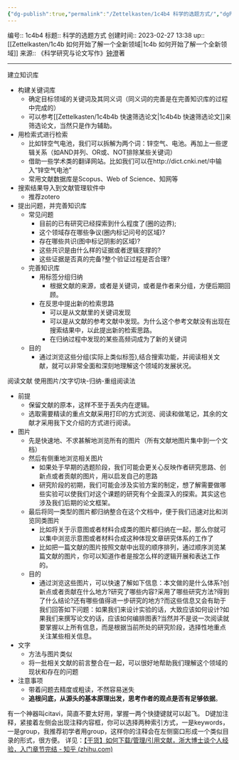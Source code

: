 ```yaml
---
{"dg-publish":true,"permalink":"/Zettelkasten/1c4b4 科学的选题方式/","dgPassFrontmatter":true}
---
```


编号:: 1c4b4
标题:: 科学的选题方式
创建时间:: 2023-02-27 13:38
up:: [[Zettelkasten/1c4b 如何开始了解一个全新领域\|1c4b 如何开始了解一个全新领域]]
来源:: 《科学研究与论文写作》[钟澄](https://space.bilibili.com/16532816)著

---
建立知识库
- 构建关键词库
	- 确定目标领域的关键词及其同义词（同义词的完善是在完善知识库的过程中完成的）
	- 可以参考[[Zettelkasten/1c4b4b 快速筛选论文\|1c4b4b 快速筛选论文]]来筛选论文，当然只是作为辅助。
- 用检索式进行检索
	- 比如锌空气电池，我们可以拆解为两个词：锌空气、电池。再加上一些逻辑关系（如AND并列、OR或、NOT排除某些关键词）
	- 借助一些学术类的翻译网站。比如我们可以在http://dict.cnki.net/中输入“锌空气电池”
	- 常用文献数据库是Scopus、Web of Science、知网等
- 搜索结果导入到文献管理软件中
	- 推荐zotero
- 提出问题，并完善知识库
	- 常见问题
		- 目前的已有研究已经探索到什么程度了(圈的边界);
		- 这个领域存在哪些争议(圈内标记问号的区域)?
		- 存在哪些共识(图中标记阴影的区域)?
		- 这些共识是由什么样的证据或者逻辑支撑的?
		- 这些证据是否真的完备?整个验证过程是否合理?
	- 完善知识库
		- 用标签分组归纳
			- 根据文献的来源，或者是关键词，或者是作者来分组，方便后期回顾。
		- 在反思中提出新的检索思路
			- 可以是从文献里的关键词发现
			- 可以是从文献的参考文献中发现。为什么这个参考文献没有出现在搜索结果中，以此提出新的检索思路。
			- 在归纳过程中发现的某些高频词成为了新的关键词
	- 目的
		- 通过浏览这些分组(实际上类似标签),结合搜索功能，并阅读相关文献，就可以非常全面和深刻地理解这个领域的发展状况。

阅读文献
使用图片/文字切块-归纳-重组阅读法
- 前提
	- 保留文献的原本，这样不至于丢失内在逻辑。
	- 选取需要精读的重点文献采用打印的方式浏览、阅读和做笔记，其余的文献才采用我下文介绍的方式进行阅读。
- 图片
	- 先是快速地、不求甚解地浏览所有的图片（所有文献地图片集中到一个文档）
	- 然后有侧重地浏览相关图片
		- 如果处于早期的选题阶段，我们可能会更关心反映作者研究思路、创新点或者贡献的图片，用以启发自己的思路
		- 研究阶段的初期，我们可能会涉及实验方案的制定，想了解需要做哪些实验可以使我们对这个课题的研究有个全面深入的探索。其实这也涉及我们后期的论文框架。
	- 最后将同一类型的图片都归纳整合在这个文档中，便于我们迅速对比和浏览同类图片
		- 比如将关于示意图或者材料合成类的图片都归纳在一起，那么你就可以集中浏览示意图或者材料合成这种体现文章研究体系的工作了
		- 比如把一篇文献的图片按照文献中出现的顺序排列，通过顺序浏览某篇文献的图片，你可以知道作者是按怎么样的逻辑开展和表达工作的。
	- 目的
		- 通过浏览这些图片，可以快速了解如下信息：本文做的是什么体系?创新点或者贡献在什么地方?研究了哪些内容?采用了哪些研究方法?得到了什么结论?还有哪些值得进一步研究的地方?而这些信息又会有助于我们回答如下问题：如果我们来设计实验的话，大致应该如何设计?如果我们来撰写论文的话，应该如何编排图表?当然并不是说一次阅读就要掌握以上所有信息，而是根据当前所处的研究阶段，选择性地重点关注某些相关信息。
- 文字
	- 方法与图片类似
	- 将一批相关文献的前言整合在一起，可以很好地帮助我们理解这个领域的现状和存在的问题
- 注意事项
	- 带着问题去精度或粗读，不然容易迷失
	- **追根问底，从源头的基本原理出发，思考作者的观点是否有足够依据**。


有一个神器叫citavi，简直不要太好用，掌握一两个快捷键就可以起飞。
D键加注释，紧接着左侧会出现注释内容框，你可以选择两种索引方式，一是keywords，一是group，我推荐初学者用group，这样你的注释会在左侧窗口形成一个类似目录的形式，很方便。
详见：[【干货】如何下载/管理/引用文献，浙大博士谈个人经验，入门章节完结 - 知乎 (zhihu.com)](https://www.zhihu.com/zvideo/1303627540636774400)